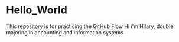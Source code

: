 # Hello_World
This repository is for practicing the GitHub Flow
Hi i'm Hilary, double majoring in accounting and information systems
